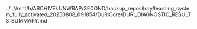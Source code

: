 ../..//mnt/h/ARCHIVE/.UNWRAP/SECOND/backup_repository/learning_system_fully_activated_20250808_091854/DuRiCore/DURI_DIAGNOSTIC_RESULTS_SUMMARY.md